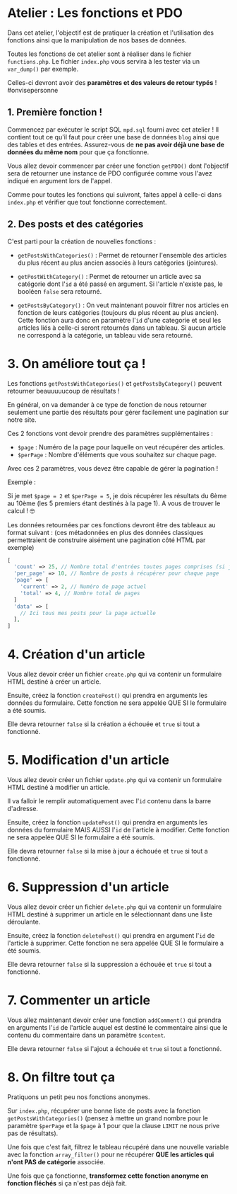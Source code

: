 # Atelier : Les fonctions et PDO

Dans cet atelier, l'objectif est de pratiquer la création et l'utilisation des fonctions ainsi que la manipulation de nos bases de données.

Toutes les fonctions de cet atelier sont à réaliser dans le fichier `functions.php`. Le fichier `index.php` vous servira à les tester via un `var_dump()` par exemple.

Celles-ci devront avoir des **paramètres et des valeurs de retour typés** ! #onvisepersonne

## 1. Première fonction !

Commencez par exécuter le script SQL `mpd.sql` fourni avec cet atelier ! Il contient tout ce qu'il faut pour créer une base de données `blog` ainsi que des tables et des entrées. Assurez-vous de **ne pas avoir déjà une base de données du même nom** pour que ça fonctionne.

Vous allez devoir commencer par créer une fonction `getPDO()` dont l'objectif sera de retourner une instance de PDO configurée comme vous l'avez indiqué en argument lors de l'appel.

Comme pour toutes les fonctions qui suivront, faites appel à celle-ci dans `index.php` et vérifier que tout fonctionne correctement.

## 2. Des posts et des catégories

C'est parti pour la création de nouvelles fonctions :

- `getPostsWithCategories()` : Permet de retourner l'ensemble des articles du plus récent au plus ancien associés à leurs catégories (jointures).

- `getPostWithCategory()` : Permet de retourner un article avec sa catégorie dont l'`id` a été passé en argument. Si l'article n'existe pas, le booléen `false` sera retourné.

- `getPostsByCategory()` : On veut maintenant pouvoir filtrer nos articles en fonction de leurs catégories (toujours du plus récent au plus ancien). Cette fonction aura donc en paramètre l'`id` d'une categorie et seul les articles liés à celle-ci seront retournés dans un tableau. Si aucun article ne correspond à la catégorie, un tableau vide sera retourné.

# 3. On améliore tout ça !

Les fonctions `getPostsWithCategories()` et `getPostsByCategory()` peuvent retourner beauuuuucoup de résultats !

En général, on va demander à ce type de fonction de nous retourner seulement une partie des résultats pour gérer facilement une pagination sur notre site.

Ces 2 fonctions vont devoir prendre des paramètres supplémentaires :

- `$page` : Numéro de la page pour laquelle on veut récupérer des articles.
- `$perPage` : Nombre d'éléments que vous souhaitez sur chaque page.

Avec ces 2 paramètres, vous devez être capable de gérer la pagination !

Exemple :

Si je met `$page = 2` et `$perPage = 5`, je dois récupérer les résultats du 6ème au 10ème (les 5 premiers étant destinés à la page 1). A vous de trouver le calcul ! 🤓

Les données retournées par ces fonctions devront être des tableaux au format suivant : (ces métadonnées en plus des données classiques permettraient de construire aisément une pagination côté HTML par exemple)

```php
[
  'count' => 25, // Nombre total d'entrées toutes pages comprises (si j'ai 3 pages des 15 éléments, je dois avoir 45)
  'per_page' => 10, // Nombre de posts à récupérer pour chaque page
  'page' => [
    'current' => 2, // Numéro de page actuel
    'total' => 4, // Nombre total de pages
  ]
  'data' => [
    // Ici tous mes posts pour la page actuelle
  ],
]
```

# 4. Création d'un article

Vous allez devoir créer un fichier `create.php` qui va contenir un formulaire HTML destiné à créer un article.

Ensuite, créez la fonction `createPost()` qui prendra en arguments les données du formulaire. Cette fonction ne sera appelée QUE SI le formulaire a été soumis.

Elle devra retourner `false` si la création a échouée et `true` si tout a fonctionné.

# 5. Modification d'un article

Vous allez devoir créer un fichier `update.php` qui va contenir un formulaire HTML destiné à modifier un article.

Il va falloir le remplir automatiquement avec l'`id` contenu dans la barre d'adresse.

Ensuite, créez la fonction `updatePost()` qui prendra en arguments les données du formulaire MAIS AUSSI l'`id` de l'article à modifier. Cette fonction ne sera appelée QUE SI le formulaire a été soumis.

Elle devra retourner `false` si la mise à jour a échouée et `true` si tout a fonctionné.

# 6. Suppression d'un article

Vous allez devoir créer un fichier `delete.php` qui va contenir un formulaire HTML destiné à supprimer un article en le sélectionnant dans une liste déroulante.

Ensuite, créez la fonction `deletePost()` qui prendra en argument l'`id` de l'article à supprimer. Cette fonction ne sera appelée QUE SI le formulaire a été soumis.

Elle devra retourner `false` si la suppression a échouée et `true` si tout a fonctionné.

# 7. Commenter un article

Vous allez maintenant devoir créer une fonction `addComment()` qui prendra en arguments l'`id` de l'article auquel est destiné le commentaire ainsi que le contenu du commentaire dans un paramètre `$content`.

Elle devra retourner `false` si l'ajout a échouée et `true` si tout a fonctionné.

# 8. On filtre tout ça

Pratiquons un petit peu nos fonctions anonymes.

Sur `index.php`, récupérer une bonne liste de posts avec la fonction `getPostsWithCategories()` (pensez à mettre un grand nombre pour le paramètre `$perPage` et la `$page` à 1 pour que la clause `LIMIT` ne nous prive pas de résultats).

Une fois que c'est fait, filtrez le tableau récupéré dans une nouvelle variable avec la fonction `array_filter()` pour ne récupérer **QUE les articles qui n'ont PAS de catégorie** associée.

Une fois que ça fonctionne, **transformez cette fonction anonyme en fonction fléchés** si ça n'est pas déjà fait.
